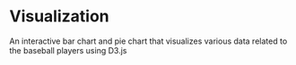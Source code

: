# Visualization
An interactive bar chart and pie chart that visualizes various data related to the baseball players using D3.js

